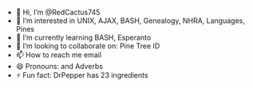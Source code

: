 - 👋 Hi, I’m @RedCactus745
- 👀 I’m interested in UNIX, AJAX, BASH, Genealogy, NHRA, Languages, Pines
- 🌱 I’m currently learning BASH, Esperanto
- 💞️ I’m looking to collaborate on: Pine Tree ID
- 📫 How to reach me email
- 😄 Pronouns: and Adverbs
- ⚡ Fun fact: DrPepper has 23 ingredients

<!--
RedCactus745/RedCactus745 is a ✨ special ✨ repository because its `README.md` (this file) appears on your GitHub profile.
You can click the Preview link to take a look at your changes.
--->
